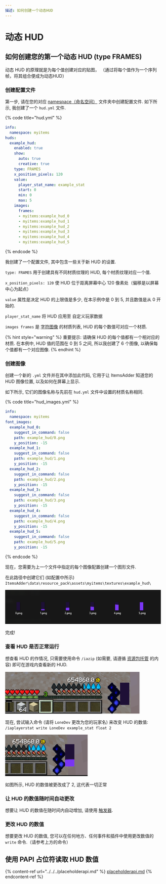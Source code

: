 ```yaml
---
描述: 如何创建一个动态HUD
---
```


# 动态 HUD

## 如何创建您的第一个动态 HUD (type FRAMES)


动态 HUD 的原理就是为每个值创建对应的贴图，
（通过将每个值作为一个序列帧，将其组合便成为动态HUD）

### 创建配置文件

第一步, 请在您的对应 [namespace（命名空间）](../../basic-concepts/namespace/) 文件夹中创建配置文件. 如下所示, 我创建了一个 `hud.yml` 文件.

{% code title="hud.yml" %}
```yaml
info:
  namespace: myitems
huds:
  example_hud:
    enabled: true
    show:
      auto: true
      creative: true
    type: FRAMES
    x_position_pixels: 120
    value:
      player_stat_name: example_stat
      start: 0
      min: 0
      max: 5
    images:
      frames:
      - myitems:example_hud_0
      - myitems:example_hud_1
      - myitems:example_hud_2
      - myitems:example_hud_3
      - myitems:example_hud_4
      - myitems:example_hud_5
```
{% endcode %}

我创建了一个配置文件, 其中包含一些关于新 HUD 的设置.

`type: FRAMES` 用于创建具有不同材质纹理的 HUD, 每个材质纹理对应一个值.

`x_position_pixels: 120` 使 HUD 位于距离屏幕中心 120 像素处（偏移是以屏幕中心为起点）

`value` 属性是决定 HUD 的上限值是多少, 在本示例中是 0 到 5, 并且数值是从 0 开始的.

`player_stat_name` 将 HUD 应用至 自定义玩家数据

`images frames` 是 [字符图像](../../font-images/) 的材质列表, HUD 的每个数值可对应一个材质.

{% hint style="warning" %}
重要提示: 请确保 HUD 的每个值都有一个相对应的材质. 在本例中, HUD 值的范围在 0 到 5 之间, 所以我创建了 6 个图像, 以确保每个值都有一个对应图像.&#x20;
{% endhint %}

### 创建图像

创建一个新的 `.yml` 文件并在其中添加此代码, 它用于让 ItemsAdder 知道您的 HUD 图像位置, 以及如何在屏幕上显示.

如下所示, 它们的图像名称与先前在 `hud.yml` 文件中设置的材质名称相同.

{% code title="hud_images.yml" %}
```yaml
info:
  namespace: myitems
font_images:
  example_hud_0:
    suggest_in_command: false
    path: example_hud/0.png
    y_position: -15
  example_hud_1:
    suggest_in_command: false
    path: example_hud/1.png
    y_position: -15
  example_hud_2:
    suggest_in_command: false
    path: example_hud/2.png
    y_position: -15
  example_hud_3:
    suggest_in_command: false
    path: example_hud/3.png
    y_position: -15
  example_hud_4:
    suggest_in_command: false
    path: example_hud/4.png
    y_position: -15
  example_hud_5:
    suggest_in_command: false
    path: example_hud/5.png
    y_position: -15
```
{% endcode %}

现在，您需要为上一个文件中指定的每个图像配置创建一个图形文件.

在此路径中创建它们 (如配置中所示) `ItemsAdder\data\resource_pack\assets\myitems\textures\example_hud\`

![](<../../../../.gitbook/assets/image (50) (1) (1) (1) (1).png>)

完成!

### 查看 HUD 是否正常运行

想查看 HUD 的作情况, 只需要使用命令 `/iazip` (如需要, 请遵循 [资源包托管](../../../resourcepack-hosting/) 的内容) 即可在游戏内查看新的 HUD.

![](<../../../../.gitbook/assets/image (47) (1) (1).png>)

现在, 尝试输入命令 (请将 `LoneDev` 更改为您的玩家名) 来改变 HUD 的数值: `/iaplayerstat write LoneDev example_stat float 2`

![](<../../../../.gitbook/assets/image (40) (1).png>)

如图所示, HUD 的数值被更改成了 2, 这代表一切正常

### 让 HUD 的数值随时间自动更改

想要让 HUD 的数值在随时间内自动增加, 请使用 [触发器](../trigger-value-change.md).

### 更改 HUD 的数值

想要更改 HUD 的数值, 您可以在任何地方、任何事件和插件中使用更改数值的 `write` 命令.（请参考上方的命令）

## 使用 PAPI 占位符读取 HUD 数值

{% content-ref url="../../../placeholderapi.md" %}
[placeholderapi.md](../../../placeholderapi.md)
{% endcontent-ref %}
